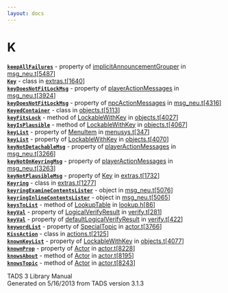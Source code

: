 ```yaml
---
layout: docs
---
```

# K

[**`keepAllFailures`**](../object/implicitAnnouncementGrouper.html#keepAllFailures) -
property of
[implicitAnnouncementGrouper](../object/implicitAnnouncementGrouper.html)
in
[msg_neu.t](../file/msg_neu.t.html)\[[5487](../source/msg_neu.t.html#5487)\]  
[**`Key`**](../object/Key.html) - class in
[extras.t](../file/extras.t.html)\[[1640](../source/extras.t.html#1640)\]  
[**`keyDoesNotFitLockMsg`**](../object/playerActionMessages.html#keyDoesNotFitLockMsg) -
property of [playerActionMessages](../object/playerActionMessages.html)
in
[msg_neu.t](../file/msg_neu.t.html)\[[3924](../source/msg_neu.t.html#3924)\]  
[**`keyDoesNotFitLockMsg`**](../object/npcActionMessages.html#keyDoesNotFitLockMsg) -
property of [npcActionMessages](../object/npcActionMessages.html) in
[msg_neu.t](../file/msg_neu.t.html)\[[4316](../source/msg_neu.t.html#4316)\]  
[**`KeyedContainer`**](../object/KeyedContainer.html) - class in
[objects.t](../file/objects.t.html)\[[5113](../source/objects.t.html#5113)\]  
[**`keyFitsLock`**](../object/LockableWithKey.html#keyFitsLock) - method
of [LockableWithKey](../object/LockableWithKey.html) in
[objects.t](../file/objects.t.html)\[[4027](../source/objects.t.html#4027)\]  
[**`keyIsPlausible`**](../object/LockableWithKey.html#keyIsPlausible) -
method of [LockableWithKey](../object/LockableWithKey.html) in
[objects.t](../file/objects.t.html)\[[4067](../source/objects.t.html#4067)\]  
[**`keyList`**](../object/MenuItem.html#keyList) - property of
[MenuItem](../object/MenuItem.html) in
[menusys.t](../file/menusys.t.html)\[[347](../source/menusys.t.html#347)\]  
[**`keyList`**](../object/LockableWithKey.html#keyList) - property of
[LockableWithKey](../object/LockableWithKey.html) in
[objects.t](../file/objects.t.html)\[[4070](../source/objects.t.html#4070)\]  
[**`keyNotDetachableMsg`**](../object/playerActionMessages.html#keyNotDetachableMsg) -
property of [playerActionMessages](../object/playerActionMessages.html)
in
[msg_neu.t](../file/msg_neu.t.html)\[[3266](../source/msg_neu.t.html#3266)\]  
[**`keyNotOnKeyringMsg`**](../object/playerActionMessages.html#keyNotOnKeyringMsg) -
property of [playerActionMessages](../object/playerActionMessages.html)
in
[msg_neu.t](../file/msg_neu.t.html)\[[3263](../source/msg_neu.t.html#3263)\]  
[**`keyNotPlausibleMsg`**](../object/Key.html#keyNotPlausibleMsg) -
property of [Key](../object/Key.html) in
[extras.t](../file/extras.t.html)\[[1732](../source/extras.t.html#1732)\]  
[**`Keyring`**](../object/Keyring.html) - class in
[extras.t](../file/extras.t.html)\[[1277](../source/extras.t.html#1277)\]  
[**`keyringExamineContentsLister`**](../object/keyringExamineContentsLister.html) -
object in
[msg_neu.t](../file/msg_neu.t.html)\[[5076](../source/msg_neu.t.html#5076)\]  
[**`keyringInlineContentsLister`**](../object/keyringInlineContentsLister.html) -
object in
[msg_neu.t](../file/msg_neu.t.html)\[[5065](../source/msg_neu.t.html#5065)\]  
[**`keysToList`**](../object/LookupTable.html#keysToList) - method of
[LookupTable](../object/LookupTable.html) in
[lookup.h](../file/lookup.h.html)\[[86](../source/lookup.h.html#86)\]  
[**`keyVal`**](../object/LogicalVerifyResult.html#keyVal) - property of
[LogicalVerifyResult](../object/LogicalVerifyResult.html) in
[verify.t](../file/verify.t.html)\[[281](../source/verify.t.html#281)\]  
[**`keyVal`**](../object/defaultLogicalVerifyResult.html#keyVal) -
property of
[defaultLogicalVerifyResult](../object/defaultLogicalVerifyResult.html)
in
[verify.t](../file/verify.t.html)\[[422](../source/verify.t.html#422)\]  
[**`keywordList`**](../object/SpecialTopic.html#keywordList) - property
of [SpecialTopic](../object/SpecialTopic.html) in
[actor.t](../file/actor.t.html)\[[3766](../source/actor.t.html#3766)\]  
[**`KissAction`**](../object/KissAction.html) - class in
[actions.t](../file/actions.t.html)\[[2125](../source/actions.t.html#2125)\]  
[**`knownKeyList`**](../object/LockableWithKey.html#knownKeyList) -
property of [LockableWithKey](../object/LockableWithKey.html) in
[objects.t](../file/objects.t.html)\[[4077](../source/objects.t.html#4077)\]  
[**`knownProp`**](../object/Actor.html#knownProp) - property of
[Actor](../object/Actor.html) in
[actor.t](../file/actor.t.html)\[[8228](../source/actor.t.html#8228)\]  
[**`knowsAbout`**](../object/Actor.html#knowsAbout) - method of
[Actor](../object/Actor.html) in
[actor.t](../file/actor.t.html)\[[8195](../source/actor.t.html#8195)\]  
[**`knowsTopic`**](../object/Actor.html#knowsTopic) - method of
[Actor](../object/Actor.html) in
[actor.t](../file/actor.t.html)\[[8243](../source/actor.t.html#8243)\]  



TADS 3 Library Manual  
Generated on 5/16/2013 from TADS version 3.1.3


